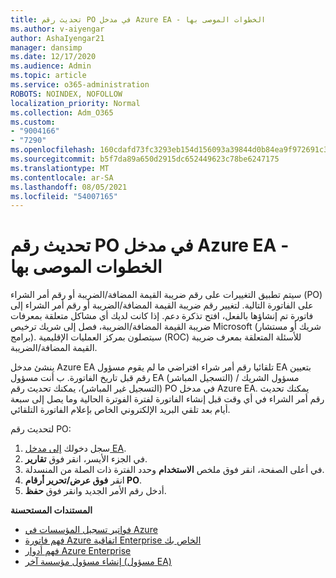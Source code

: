 ```yaml
---
title: تحديث رقم PO في مدخل Azure EA - الخطوات الموصى بها
ms.author: v-aiyengar
author: AshaIyengar21
manager: dansimp
ms.date: 12/17/2020
ms.audience: Admin
ms.topic: article
ms.service: o365-administration
ROBOTS: NOINDEX, NOFOLLOW
localization_priority: Normal
ms.collection: Adm_O365
ms.custom:
- "9004166"
- "7290"
ms.openlocfilehash: 160cdafd73fc3293eb154d156093a39844d0b84ea9f972691c3630693d720b38
ms.sourcegitcommit: b5f7da89a650d2915dc652449623c78be6247175
ms.translationtype: MT
ms.contentlocale: ar-SA
ms.lasthandoff: 08/05/2021
ms.locfileid: "54007165"
---
```

# <a name="update-po-number-in-azure-ea-portal---recommended-steps"></a>تحديث رقم PO في مدخل Azure EA - الخطوات الموصى بها

سيتم تطبيق التغييرات على رقم ضريبة القيمة المضافة/الضريبة أو رقم أمر الشراء (PO) على الفاتورة التالية. لتغيير رقم ضريبة القيمة المضافة/الضريبة أو رقم أمر الشراء إلى فاتورة تم إنشاؤها بالفعل، افتح تذكرة دعم. إذا كانت لديك أي مشاكل متعلقة بمعرفات ضريبة القيمة المضافة/الضريبة، فصل إلى شريك ترخيص Microsoft (شريك أو مستشار برامج). سيتصلون بمركز العمليات الإقليمية (ROC) للأسئلة المتعلقة بمعرف ضريبة القيمة المضافة/الضريبة. 

ينشئ مدخل Azure EA تلقائيا رقم أمر شراء افتراضي ما لم يقوم مسؤول EA بتعيين رقم قبل تاريخ الفاتورة. ب أنت مسؤول EA (التسجيل المباشر) / مسؤول الشريك (التسجيل غير المباشر)، يمكنك تحديث رقم PO في مدخل Azure EA. يمكنك تحديث رقم أمر الشراء في أي وقت قبل إنشاء الفاتورة لفترة الفوترة الحالية وما يصل إلى سبعة أيام بعد تلقي البريد الإلكتروني الخاص بإعلام الفاتورة التلقائي.    

لتحديث رقم PO:

1. سجل دخولك [إلى مدخل EA](https://ea.azure.com/).
1. في الجزء الأيسر، انقر فوق **تقارير**.
1. في أعلى الصفحة، انقر فوق ملخص **الاستخدام** وحدد الفترة ذات الصلة من المنسدلة.
1. انقر **فوق عرض/تحرير أرقام PO**.
1. أدخل رقم الأمر الجديد وانقر فوق **حفظ**.

**المستندات المستحسنة** 

- [فواتير تسجيل المؤسسات في Azure](https://docs.microsoft.com/azure/billing/billing-ea-portal-enrollment-invoices) 
- [فهم فاتورة Azure اتفاقية Enterprise الخاص بك](https://docs.microsoft.com/azure/billing/billing-understand-your-bill-ea)  
- [فهم أدوار Azure Enterprise](https://docs.microsoft.com/azure/billing/billing-understand-your-bill-ea) 
- [إنشاء مسؤول مؤسسة آخر (مسؤول EA)](https://docs.microsoft.com/azure/cost-management-billing/manage/ea-portal-administration#create-another-enterprise-administrator) 
